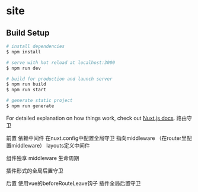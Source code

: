 # site

## Build Setup

```bash
# install dependencies
$ npm install

# serve with hot reload at localhost:3000
$ npm run dev

# build for production and launch server
$ npm run build
$ npm run start

# generate static project
$ npm run generate
```

For detailed explanation on how things work, check out [Nuxt.js docs](https://nuxtjs.org).
路由守卫

前置
  依赖中间件
    在nuxt.config中配置全局守卫 指向middleware （在router里配置middleware）
    layouts定义中间件
  
  组件独享
    middleware 生命周期

  插件形式的全局后置守卫

后置
  使用vue的beforeRouteLeave钩子
  插件全局后置守卫

